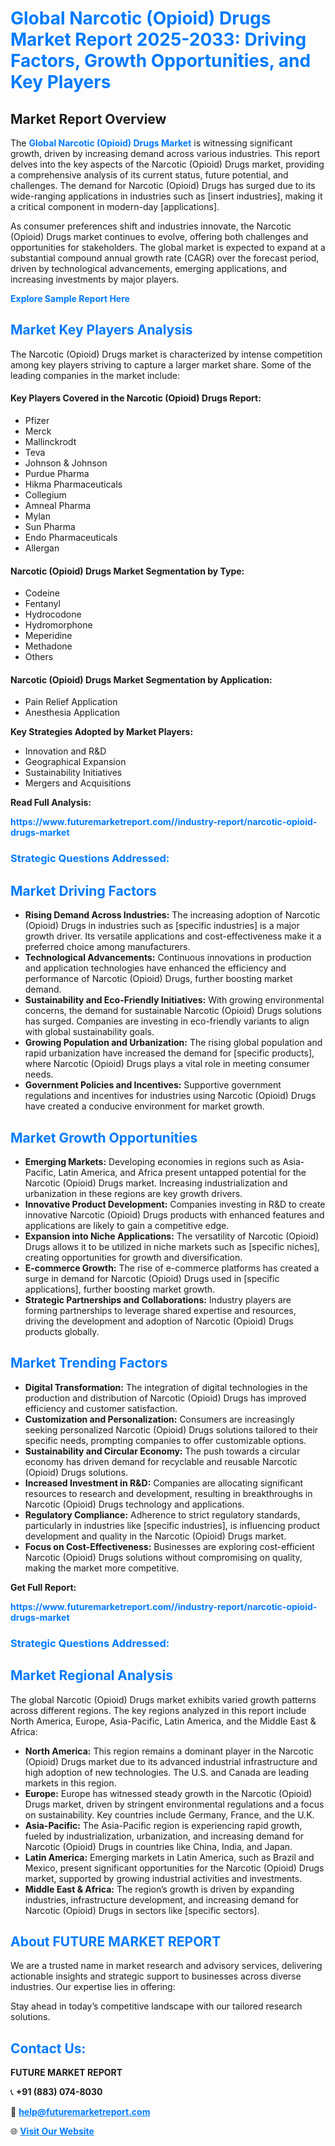 <h1 style="color: #007BFF;">Global Narcotic (Opioid) Drugs Market Report 2025-2033: Driving Factors, Growth Opportunities, and Key Players</h1>

<section id="overview">
<h2>Market Report Overview</h2>
<p>The <a href="https://www.futuremarketreport.com//industry-report/narcotic-opioid-drugs-market" style="color: #007BFF; text-decoration: none;"><strong>Global Narcotic (Opioid) Drugs Market</strong></a> is witnessing significant growth, driven by increasing demand across various industries. This report delves into the key aspects of the Narcotic (Opioid) Drugs market, providing a comprehensive analysis of its current status, future potential, and challenges. The demand for Narcotic (Opioid) Drugs has surged due to its wide-ranging applications in industries such as [insert industries], making it a critical component in modern-day [applications].</p>
<p>As consumer preferences shift and industries innovate, the Narcotic (Opioid) Drugs market continues to evolve, offering both challenges and opportunities for stakeholders. The global market is expected to expand at a substantial compound annual growth rate (CAGR) over the forecast period, driven by technological advancements, emerging applications, and increasing investments by major players.</p>
</section>

<section id="overview">
<p><a href="https://www.futuremarketreport.com//request-sample/reportId=79789" style="color: #007BFF; text-decoration: none;"><strong>Explore Sample Report Here</strong></a></p>
</section>

<section id="key-players">
<h2 style="color: #007BFF;">Market Key Players Analysis</h2>
<p>The Narcotic (Opioid) Drugs market is characterized by intense competition among key players striving to capture a larger market share. Some of the leading companies in the market include:</p>
<h4>Key Players Covered in the Narcotic (Opioid) Drugs Report:</h4>
<ul><li>Pfizer</li><li>Merck</li><li>Mallinckrodt</li><li>Teva</li><li>Johnson &amp; Johnson</li><li>Purdue Pharma</li><li>Hikma Pharmaceuticals</li><li>Collegium</li><li>Amneal Pharma</li><li>Mylan</li><li>Sun Pharma</li><li>Endo Pharmaceuticals</li><li>Allergan</li></ul>
<h4>Narcotic (Opioid) Drugs Market Segmentation by Type:</h4>
<ul><li>Codeine</li><li>Fentanyl</li><li>Hydrocodone</li><li>Hydromorphone</li><li>Meperidine</li><li>Methadone</li><li>Others</li></ul>

<h4>Narcotic (Opioid) Drugs Market Segmentation by Application:</h4>
<ul><li>Pain Relief Application</li><li>Anesthesia Application</li></ul>
<p><strong>Key Strategies Adopted by Market Players:</strong></p>
<ul>
<li>Innovation and R&D</li>
<li>Geographical Expansion</li>
<li>Sustainability Initiatives</li>
<li>Mergers and Acquisitions</li>
</ul>
</section>

<section>
<p><strong>Read Full Analysis: </strong></p><a href="https://www.futuremarketreport.com//industry-report/narcotic-opioid-drugs-market" style="color: #007BFF; text-decoration: none;"><strong>https://www.futuremarketreport.com//industry-report/narcotic-opioid-drugs-market</strong></a>
<h3 style="color: #007BFF;">Strategic Questions Addressed:</h3>
</section>

<section id="driving-factors">
<h2 style="color: #007BFF;">Market Driving Factors</h2>
<ul>
<li><strong>Rising Demand Across Industries:</strong> The increasing adoption of Narcotic (Opioid) Drugs in industries such as [specific industries] is a major growth driver. Its versatile applications and cost-effectiveness make it a preferred choice among manufacturers.</li>
<li><strong>Technological Advancements:</strong> Continuous innovations in production and application technologies have enhanced the efficiency and performance of Narcotic (Opioid) Drugs, further boosting market demand.</li>
<li><strong>Sustainability and Eco-Friendly Initiatives:</strong> With growing environmental concerns, the demand for sustainable Narcotic (Opioid) Drugs solutions has surged. Companies are investing in eco-friendly variants to align with global sustainability goals.</li>
<li><strong>Growing Population and Urbanization:</strong> The rising global population and rapid urbanization have increased the demand for [specific products], where Narcotic (Opioid) Drugs plays a vital role in meeting consumer needs.</li>
<li><strong>Government Policies and Incentives:</strong> Supportive government regulations and incentives for industries using Narcotic (Opioid) Drugs have created a conducive environment for market growth.</li>
</ul>
</section>

<section id="growth-opportunities">
<h2 style="color: #007BFF;">Market Growth Opportunities</h2>
<ul>
<li><strong>Emerging Markets:</strong> Developing economies in regions such as Asia-Pacific, Latin America, and Africa present untapped potential for the Narcotic (Opioid) Drugs market. Increasing industrialization and urbanization in these regions are key growth drivers.</li>
<li><strong>Innovative Product Development:</strong> Companies investing in R&D to create innovative Narcotic (Opioid) Drugs products with enhanced features and applications are likely to gain a competitive edge.</li>
<li><strong>Expansion into Niche Applications:</strong> The versatility of Narcotic (Opioid) Drugs allows it to be utilized in niche markets such as [specific niches], creating opportunities for growth and diversification.</li>
<li><strong>E-commerce Growth:</strong> The rise of e-commerce platforms has created a surge in demand for Narcotic (Opioid) Drugs used in [specific applications], further boosting market growth.</li>
<li><strong>Strategic Partnerships and Collaborations:</strong> Industry players are forming partnerships to leverage shared expertise and resources, driving the development and adoption of Narcotic (Opioid) Drugs products globally.</li>
</ul>
</section>

<section id="trending-factors">
<h2 style="color: #007BFF;">Market Trending Factors</h2>
<ul>
<li><strong>Digital Transformation:</strong> The integration of digital technologies in the production and distribution of Narcotic (Opioid) Drugs has improved efficiency and customer satisfaction.</li>
<li><strong>Customization and Personalization:</strong> Consumers are increasingly seeking personalized Narcotic (Opioid) Drugs solutions tailored to their specific needs, prompting companies to offer customizable options.</li>
<li><strong>Sustainability and Circular Economy:</strong> The push towards a circular economy has driven demand for recyclable and reusable Narcotic (Opioid) Drugs solutions.</li>
<li><strong>Increased Investment in R&D:</strong> Companies are allocating significant resources to research and development, resulting in breakthroughs in Narcotic (Opioid) Drugs technology and applications.</li>
<li><strong>Regulatory Compliance:</strong> Adherence to strict regulatory standards, particularly in industries like [specific industries], is influencing product development and quality in the Narcotic (Opioid) Drugs market.</li>
<li><strong>Focus on Cost-Effectiveness:</strong> Businesses are exploring cost-efficient Narcotic (Opioid) Drugs solutions without compromising on quality, making the market more competitive.</li>
</ul>
</section>

<section>
<p><strong>Get Full Report: </strong></p><a href="https://www.futuremarketreport.com//industry-report/narcotic-opioid-drugs-market" style="color: #007BFF; text-decoration: none;"><strong>https://www.futuremarketreport.com//industry-report/narcotic-opioid-drugs-market</strong></a>
<h3 style="color: #007BFF;">Strategic Questions Addressed:</h3>
</section>


<section id="regional-analysis">
<h2 style="color: #007BFF;">Market Regional Analysis</h2>
<p>The global Narcotic (Opioid) Drugs market exhibits varied growth patterns across different regions. The key regions analyzed in this report include North America, Europe, Asia-Pacific, Latin America, and the Middle East & Africa:</p>
<ul>
<li><strong>North America:</strong> This region remains a dominant player in the Narcotic (Opioid) Drugs market due to its advanced industrial infrastructure and high adoption of new technologies. The U.S. and Canada are leading markets in this region.</li>
<li><strong>Europe:</strong> Europe has witnessed steady growth in the Narcotic (Opioid) Drugs market, driven by stringent environmental regulations and a focus on sustainability. Key countries include Germany, France, and the U.K.</li>
<li><strong>Asia-Pacific:</strong> The Asia-Pacific region is experiencing rapid growth, fueled by industrialization, urbanization, and increasing demand for Narcotic (Opioid) Drugs in countries like China, India, and Japan.</li>
<li><strong>Latin America:</strong> Emerging markets in Latin America, such as Brazil and Mexico, present significant opportunities for the Narcotic (Opioid) Drugs market, supported by growing industrial activities and investments.</li>
<li><strong>Middle East & Africa:</strong> The region’s growth is driven by expanding industries, infrastructure development, and increasing demand for Narcotic (Opioid) Drugs in sectors like [specific sectors].</li>
</ul>
</section>

<footer>
<h2 style="color: #007BFF;">About FUTURE MARKET REPORT</h2>
<p>We are a trusted name in market research and advisory services, delivering actionable insights and strategic support to businesses across diverse industries. Our expertise lies in offering:</p>

<p>Stay ahead in today’s competitive landscape with our tailored research solutions.</p>

<h2 style="color: #007BFF;">Contact Us:</h2>
<p><strong>FUTURE MARKET REPORT</strong></p>
<p>📞 <strong>+91 (883) 074-8030</strong></p>
<p>📧 <strong><a href="mailto:help@futuremarketreport.com" style="color: #007BFF;">help@futuremarketreport.com</a></strong></p>
<p>🌐 <strong><a href="https://www.futuremarketreport.com/" style="color: #007BFF;">Visit Our Website</a></strong></p>
</footer>